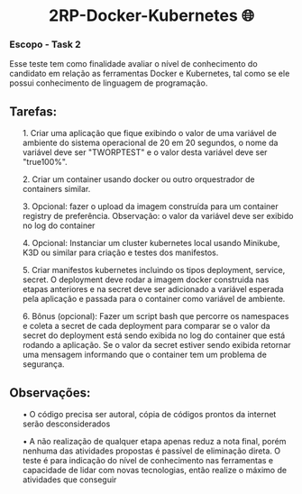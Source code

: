 <h1 align="center">2RP-Docker-Kubernetes 🌐</h1>

<h4></h4>

<h3>Escopo - Task 2</h3>

<p>Esse teste tem como finalidade avaliar o nível de conhecimento do candidato em relação as ferramentas Docker e Kubernetes, tal como se ele possui conhecimento de linguagem de programação.</p>

<h2>Tarefas:</h2>
<ol>1. Criar uma aplicação que fique exibindo o valor de uma variável de ambiente do sistema operacional de 20 em 20 segundos, o nome da variável deve ser "TWORPTEST" e o valor desta variável deve ser "true100%".</ol>
<ol>2. Criar um container usando docker ou outro orquestrador de containers similar.</ol>
<ol>3. Opcional: fazer o upload da imagem construída para um container registry de preferência. Observação: o valor da variável deve ser exibido no log do container</ol>
<ol>4. Opcional: Instanciar um cluster kubernetes local usando Minikube, K3D ou similar para criação e testes dos manifestos.</ol>
<ol>5. Criar manifestos kubernetes incluindo os tipos deployment, service, secret. O deployment deve rodar a imagem docker construida nas etapas anteriores e na secret deve ser adicionado a variável esperada pela aplicação e passada para o container como variável de ambiente.</ol>
<ol>6. Bônus (opcional): Fazer um script bash que percorre os namespaces e coleta a secret de cada deployment para comparar se o valor da secret do deployment está sendo exibida no log do container que está rodando a aplicação. Se o valor da secret estiver sendo exibida retornar uma mensagem informando que o container tem um problema de segurança.</ol>

<h2>Observações:</h2>
<ul>• O código precisa ser autoral, cópia de códigos prontos da internet serão desconsiderados</ul>
<ul>• A não realização de qualquer etapa apenas reduz a nota final, porém nenhuma das atividades propostas é passível de eliminação direta. O teste é para indicação do nível de conhecimento nas ferramentas e capacidade de lidar com novas tecnologias, então realize o máximo de atividades que conseguir</ul>
